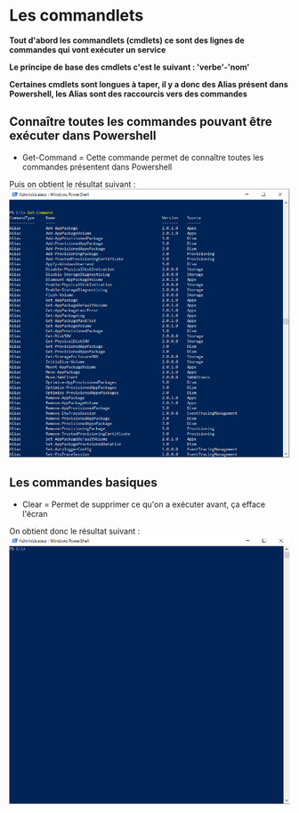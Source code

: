 # Les commandlets

__Tout d'abord les commandlets (cmdlets) ce sont des lignes de commandes qui vont exécuter un service__

__Le principe de base des cmdlets c'est le suivant : 'verbe'-'nom'__

__Certaines cmdlets sont longues à taper, il y a donc des Alias présent dans Powershell, les Alias sont des raccourcis vers des commandes__ 


## Connaître toutes les commandes pouvant être exécuter dans Powershell

- Get-Command = Cette commande permet de connaître toutes les commandes présentent dans Powershell

Puis on obtient le résultat suivant : ![drawing](https://github.com/kevinguyodo/Powershell/blob/main/get-command.PNG)

## Les commandes basiques

- Clear = Permet de supprimer ce qu'on a exécuter avant, ça efface l'écran

On obtient donc le résultat suivant : ![](https://github.com/kevinguyodo/Powershell/blob/main/Clear.PNG)
